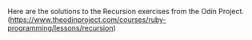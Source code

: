 Here are the solutions to the Recursion exercises from the Odin Project.(https://www.theodinproject.com/courses/ruby-programming/lessons/recursion)
